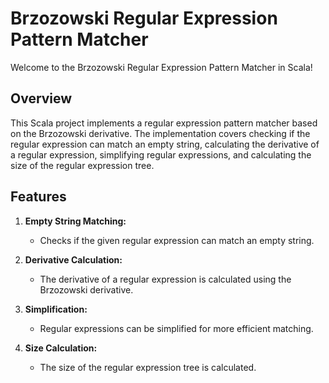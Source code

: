 # Brzozowski Regular Expression Pattern Matcher

Welcome to the Brzozowski Regular Expression Pattern Matcher in Scala!

## Overview

This Scala project implements a regular expression pattern matcher based on the Brzozowski derivative. The implementation covers checking if the regular expression can match an empty string, calculating the derivative of a regular expression, simplifying regular expressions, and calculating the size of the regular expression tree.


## Features

1. **Empty String Matching:**
   - Checks if the given regular expression can match an empty string.

2. **Derivative Calculation:**
   - The derivative of a regular expression is calculated using the Brzozowski derivative.

3. **Simplification:**
   - Regular expressions can be simplified for more efficient matching.

4. **Size Calculation:**
   - The size of the regular expression tree is calculated.